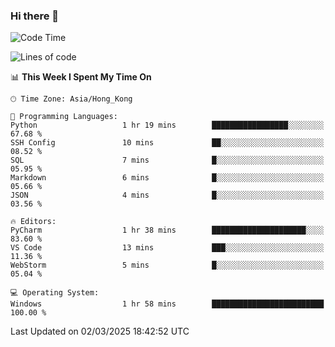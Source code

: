 ### Hi there 👋

<!--
**RoiexLee/RoiexLee** is a ✨ _special_ ✨ repository because its `README.md` (this file) appears on your GitHub profile.

Here are some ideas to get you started:

- 🔭 I’m currently working on ...
- 🌱 I’m currently learning ...
- 👯 I’m looking to collaborate on ...
- 🤔 I’m looking for help with ...
- 💬 Ask me about ...
- 📫 How to reach me: ...
- 😄 Pronouns: ...
- ⚡ Fun fact: ...
-->

<!--START_SECTION:waka-->
![Code Time](http://img.shields.io/badge/Code%20Time-1%2C088%20hrs%204%20mins-blue)

![Lines of code](https://img.shields.io/badge/From%20Hello%20World%20I%27ve%20Written-42.5%20thousand%20lines%20of%20code-blue)

📊 **This Week I Spent My Time On** 

```text
🕑︎ Time Zone: Asia/Hong_Kong

💬 Programming Languages: 
Python                   1 hr 19 mins        █████████████████░░░░░░░░   67.68 % 
SSH Config               10 mins             ██░░░░░░░░░░░░░░░░░░░░░░░   08.52 % 
SQL                      7 mins              █░░░░░░░░░░░░░░░░░░░░░░░░   05.95 % 
Markdown                 6 mins              █░░░░░░░░░░░░░░░░░░░░░░░░   05.66 % 
JSON                     4 mins              █░░░░░░░░░░░░░░░░░░░░░░░░   03.56 % 

🔥 Editors: 
PyCharm                  1 hr 38 mins        █████████████████████░░░░   83.60 % 
VS Code                  13 mins             ███░░░░░░░░░░░░░░░░░░░░░░   11.36 % 
WebStorm                 5 mins              █░░░░░░░░░░░░░░░░░░░░░░░░   05.04 % 

💻 Operating System: 
Windows                  1 hr 58 mins        █████████████████████████   100.00 % 
```


 Last Updated on 02/03/2025 18:42:52 UTC
<!--END_SECTION:waka-->
